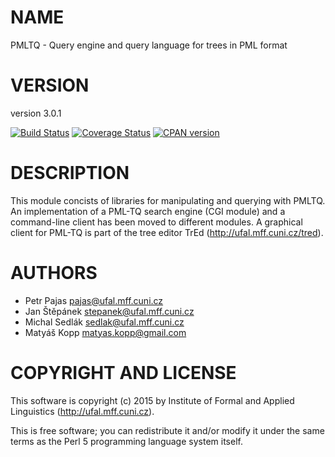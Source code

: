 # NAME

PMLTQ - Query engine and query language for trees in PML format

# VERSION

version 3.0.1

<div>
    <a href="https://travis-ci.org/ufal/perl-pmltq"><img src="https://travis-ci.org/ufal/perl-pmltq.svg?branch=master" alt="Build Status"></a>
    <a href="https://coveralls.io/github/ufal/perl-pmltq?branch=master"><img src="https://coveralls.io/repos/ufal/perl-pmltq/badge.svg?branch=master&amp;service=github" alt="Coverage Status"></a>
    <a href="https://badge.fury.io/pl/PMLTQ"><img src="https://badge.fury.io/pl/PMLTQ.svg" alt="CPAN version"></a>
</div>

# DESCRIPTION

This module concists of libraries for manipulating and querying with PMLTQ. An implementation of a PML-TQ search engine (CGI module) and a
command-line client has been moved to different modules. A graphical client for PML-TQ is part of the tree editor
TrEd (http://ufal.mff.cuni.cz/tred).

# AUTHORS

- Petr Pajas <pajas@ufal.mff.cuni.cz>
- Jan Štěpánek <stepanek@ufal.mff.cuni.cz>
- Michal Sedlák <sedlak@ufal.mff.cuni.cz>
- Matyáš Kopp <matyas.kopp@gmail.com>

# COPYRIGHT AND LICENSE

This software is copyright (c) 2015 by Institute of Formal and Applied Linguistics (http://ufal.mff.cuni.cz).

This is free software; you can redistribute it and/or modify it under
the same terms as the Perl 5 programming language system itself.

